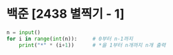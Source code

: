 # 백준 [2438 별찍기 - 1]
```python
n = input()
for i in range(int(n)):     # 0부터 n-1까지
    print("*" * (i+1))      # *을 1부터 n개까지 n개 출력
```
